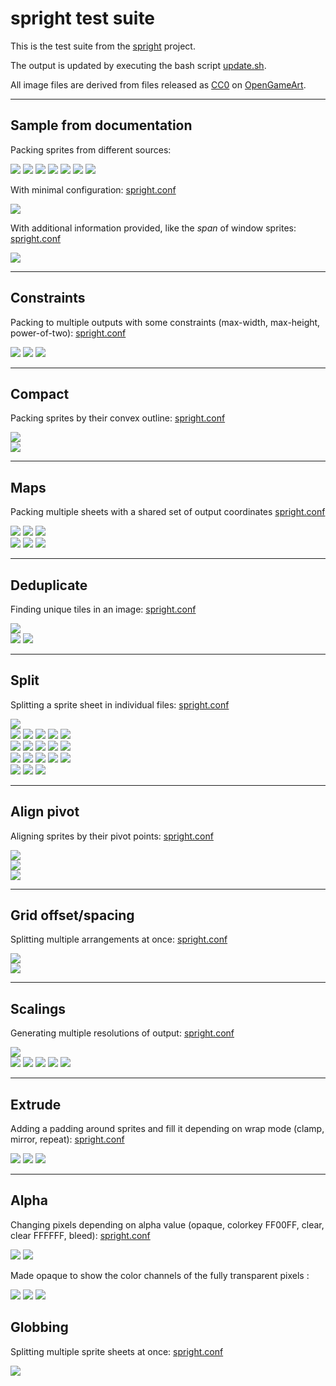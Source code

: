 # spright test suite

This is the test suite from the [spright](https://github.com/houmain/spright) project.

The output is updated by executing the bash script [update.sh](update.sh).

All image files are derived from files released as [CC0](https://creativecommons.org/publicdomain/zero/1.0/) on [OpenGameArt](https://opengameart.org).

---

## Sample from documentation

Packing sprites from different sources:

<kbd><img src="docs/Decorations (32x32).png"/></kbd> <img src="docs/Old enemies 2.png"/> <kbd><img src="docs/misc_scenery.png"/></kbd> <kbd><img src="docs/Orc Attack/Frame01.png"/></kbd> <kbd><img src="docs/Orc Attack/Frame02.png"/></kbd> <kbd><img src="docs/Orc Attack/Frame03.png"/></kbd> <kbd><img src="docs/Orc Attack/Frame04.png"/></kbd>

With minimal configuration: [spright.conf](docs-auto/spright.conf)

<kbd><img src="docs-auto/spright-0.png"/></kbd>

With additional information provided, like the _span_ of window sprites: [spright.conf](docs/spright.conf)

<kbd><img src="docs/spright-0.png"/></kbd>

---

## Constraints

Packing to multiple outputs with some constraints (max-width, max-height, power-of-two): [spright.conf](constraints/spright.conf)

<kbd><img src="constraints/spright-0.png"/></kbd>
<kbd><img src="constraints/spright-1.png"/></kbd>
<kbd><img src="constraints/spright-2.png"/></kbd>

---

## Compact

Packing sprites by their convex outline: [spright.conf](compact/spright.conf)

<kbd><img src="compact/Preview_Alternative_3.png"/></kbd><br/>
<kbd><img src="compact/compact.png"/></kbd>

---

## Maps

Packing multiple sheets with a shared set of output coordinates [spright.conf](maps/spright.conf)

<kbd><img src="maps/decals-diffuse.png"/></kbd>
<kbd><img src="maps/decals-normal.png"/></kbd>
<kbd><img src="maps/decals-specular.png"/></kbd><br/>
<kbd><img src="maps/spright-0.png"/></kbd>
<kbd><img src="maps/spright-0-normals.png"/></kbd>
<kbd><img src="maps/spright-0-specular.png"/></kbd>

---

## Deduplicate

Finding unique tiles in an image: [spright.conf](deduplicate/spright.conf)

<kbd><img src="deduplicate/colony-sim-extended-prev.png"/></kbd><br/>
<kbd><img src="deduplicate/spright-keep-0.png"/></kbd>
<kbd><img src="deduplicate/spright-rows-0.png"/></kbd>

---

## Split

Splitting a sprite sheet in individual files: [spright.conf](split/spright.conf)

<kbd><img src="split/Items.png"/></kbd><br/>
<kbd><img src="split/out/sprite001.png"/></kbd>
<kbd><img src="split/out/sprite002.png"/></kbd>
<kbd><img src="split/out/sprite003.png"/></kbd>
<kbd><img src="split/out/sprite004.png"/></kbd>
<kbd><img src="split/out/sprite005.png"/></kbd><br/>
<kbd><img src="split/out/sprite006.png"/></kbd>
<kbd><img src="split/out/sprite007.png"/></kbd>
<kbd><img src="split/out/sprite008.png"/></kbd>
<kbd><img src="split/out/sprite009.png"/></kbd>
<kbd><img src="split/out/sprite010.png"/></kbd><br/>
<kbd><img src="split/out/sprite011.png"/></kbd>
<kbd><img src="split/out/sprite012.png"/></kbd>
<kbd><img src="split/out/sprite013.png"/></kbd>
<kbd><img src="split/out/sprite014.png"/></kbd>
<kbd><img src="split/out/sprite015.png"/></kbd><br/>
<kbd><img src="split/out/sprite016.png"/></kbd>
<kbd><img src="split/out/sprite017.png"/></kbd>
<kbd><img src="split/out/sprite018.png"/></kbd>

---

## Align pivot

Aligning sprites by their pivot points: [spright.conf](align-pivot/spright.conf)

<kbd><img src="align-pivot/bat.32x32.gif"/></kbd><br/>
<kbd><img src="align-pivot/spright.png"/></kbd><br/>
<kbd><img src="align-pivot/spright.gif"/></kbd><br/>

---

## Grid offset/spacing

Splitting multiple arrangements at once: [spright.conf](grid/spright.conf)

<kbd><img src="grid/explosion3.png"/></kbd><br/>
<kbd><img src="grid/spright-0.png"/></kbd>

---

## Scalings

Generating multiple resolutions of output: [spright.conf](scalings/spright.conf)

<kbd><img src="scalings/diffuse.png"/></kbd><br/>
<kbd><img src="scalings/spright-0.5.png"/></kbd>
<kbd><img src="scalings/spright-0.25.png"/></kbd>
<kbd><img src="scalings/spright-0.125.png"/></kbd>
<kbd><img src="scalings/spright-0.0625.png"/></kbd>
<kbd><img src="scalings/spright-0.03125.png"/></kbd>

---

## Extrude

Adding a padding around sprites and fill it depending on wrap mode (clamp, mirror, repeat): [spright.conf](extrude/spright.conf)

<kbd><img src="extrude/spright-clamp-0.png"/></kbd>
<kbd><img src="extrude/spright-mirror-0.png"/></kbd>
<kbd><img src="extrude/spright-repeat-0.png"/></kbd>

---

## Alpha

Changing pixels depending on alpha value (opaque, colorkey FF00FF, clear, clear FFFFFF, bleed): [spright.conf](alpha/spright.conf)

<kbd><img src="alpha/spright-opaque.png"/></kbd>
<kbd><img src="alpha/spright-colorkey.png"/></kbd>

Made opaque to show the color channels of the fully transparent pixels :

<kbd><img src="alpha-show/spright-clear-black.png"/></kbd>
<kbd><img src="alpha-show/spright-clear-white.png"/></kbd>
<kbd><img src="alpha-show/spright-bleed.png"/></kbd>

## Globbing

Splitting multiple sprite sheets at once: [spright.conf](globbing/spright.conf)

<kbd><img src="globbing/spright-0.png"/></kbd>